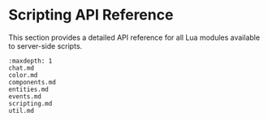 # Scripting API Reference

This section provides a detailed API reference for all Lua modules available
to server-side scripts.

```{toctree}
:maxdepth: 1
chat.md
color.md
components.md
entities.md
events.md
scripting.md
util.md
```
